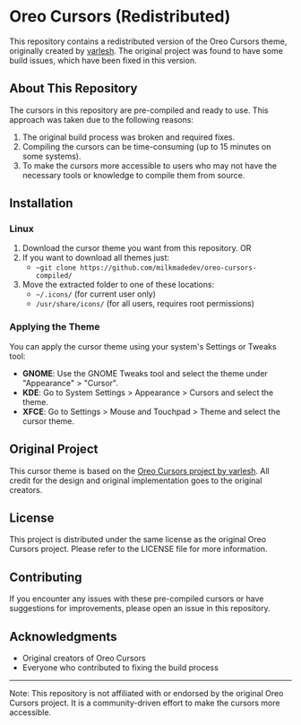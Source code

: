 # Oreo Cursors (Redistributed)

This repository contains a redistributed version of the Oreo Cursors theme, originally created by [varlesh](https://github.com/varlesh/oreo-cursors). The original project was found to have some build issues, which have been fixed in this version.

## About This Repository

The cursors in this repository are pre-compiled and ready to use. This approach was taken due to the following reasons:

1. The original build process was broken and required fixes.
2. Compiling the cursors can be time-consuming (up to 15 minutes on some systems).
3. To make the cursors more accessible to users who may not have the necessary tools or knowledge to compile them from source.

## Installation

### Linux

1. Download the cursor theme you want from this repository. OR
2. If you want to download all themes just:
   - `~git clone https://github.com/milkmadedev/oreo-cursors-compiled/`
3. Move the extracted folder to one of these locations:
   - `~/.icons/` (for current user only)
   - `/usr/share/icons/` (for all users, requires root permissions)

### Applying the Theme

You can apply the cursor theme using your system's Settings or Tweaks tool:

- **GNOME**: Use the GNOME Tweaks tool and select the theme under "Appearance" > "Cursor".
- **KDE**: Go to System Settings > Appearance > Cursors and select the theme.
- **XFCE**: Go to Settings > Mouse and Touchpad > Theme and select the cursor theme.

## Original Project

This cursor theme is based on the [Oreo Cursors project by varlesh](https://github.com/varlesh/oreo-cursors). All credit for the design and original implementation goes to the original creators.

## License

This project is distributed under the same license as the original Oreo Cursors project. Please refer to the LICENSE file for more information.

## Contributing

If you encounter any issues with these pre-compiled cursors or have suggestions for improvements, please open an issue in this repository.

## Acknowledgments

- Original creators of Oreo Cursors
- Everyone who contributed to fixing the build process

---

Note: This repository is not affiliated with or endorsed by the original Oreo Cursors project. It is a community-driven effort to make the cursors more accessible.
